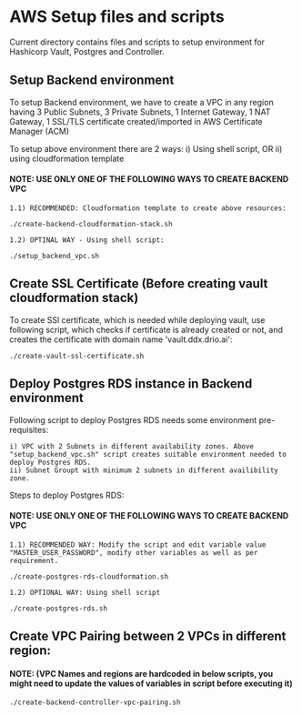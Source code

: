 
# AWS Setup files and scripts

Current directory contains files and scripts to setup environment for Hashicorp Vault, Postgres and Controller.

## Setup Backend environment

To setup Backend environment, we have to create a VPC in any region having 3 Public Subnets, 3 Private Subnets, 1 Internet Gateway, 1 NAT Gateway, 1 SSL/TLS certificate created/imported in AWS Certificate Manager (ACM)

To setup above environment there are 2 ways: i) Using shell script, OR ii) using cloudformation template

#### NOTE: USE ONLY ONE OF THE FOLLOWING WAYS TO CREATE BACKEND VPC

    1.1) RECOMMENDED: Cloudformation template to create above resources:

    ./create-backend-cloudformation-stack.sh

    1.2) OPTINAL WAY - Using shell script:

    ./setup_backend_vpc.sh


## Create SSL Certificate (Before creating vault cloudformation stack)

To create SSl certificate, which is needed while deploying vault, use following script, which checks if certificate is already created or not, and creates the certificate with domain name 'vault.ddx.drio.ai':

    ./create-vault-ssl-certificate.sh


## Deploy Postgres RDS instance in Backend environment

Following script to deploy Postgres RDS needs some environment pre-requisites:

    i) VPC with 2 Subnets in different availability zones. Above "setup_backend_vpc.sh" script creates suitable environment needed to deploy Postgres RDS.
    ii) Subnet Groupt with minimum 2 subnets in different availibility zone.

Steps to deploy Postgres RDS:

#### NOTE: USE ONLY ONE OF THE FOLLOWING WAYS TO CREATE BACKEND VPC

    1.1) RECOMMENDED WAY: Modify the script and edit variable value "MASTER_USER_PASSWORD", modify other variables as well as per requirement.

    ./create-postgres-rds-cloudformation.sh

    1.2) OPTIONAL WAY: Using shell script

    ./create-postgres-rds.sh

## Create VPC Pairing between 2 VPCs in different region:

#### NOTE: (VPC Names and regions are hardcoded in below scripts, you might need to update the values of variables in script before executing it)

    ./create-backend-controller-vpc-pairing.sh